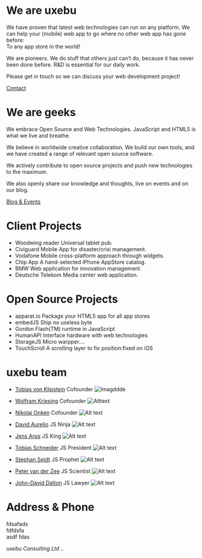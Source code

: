We are uxebu
============

We have proven that latest web technologies can run on any platform. We can help your (mobile) web app to go where no other web app has gone before:  
To any app store in the world!

We are pioneers. We do stuff that others just can’t do, because it has never been done before. R&D is essential for our daily work.

Please get in touch so we can discuss your web development project!

[Contact](http://uxebu.com/test.html)


We are geeks
============

We embrace Open Source and Web Technologies. JavaScript and HTML5 is what we live and breathe.

We believe in worldwide creative collaboration.
We build our own tools, and we have created a range of relevant open source software.

We actively contribute to open source  projects and push new technologies to the maximum.

We also openly share our knowledge and thoughts, live on events and on our blog.

[Blog & Events](http://uxebu.com)


Client Projects
===============

* Woodwing reader
  Universal tablet pub.
* Civiguard
  Mobile App for disaster/crisi management.
* Vodafone
  Mobile cross-platform approach through widgets.
* Chip App
  A hand-selected iPhone AppStore catalog.
* BMW
  Web application for innovation management.
* Deutsche Telekom
  Media center web application.

Open Source Projects
====================

* apparat.io
  Package your HTML5 app for all app stores
* embedJS
  Ship no useless byte
* Gordon
  Flash(TM) runtime in JavaScript
* HumanAPI
  Interface hardware with web technologies
* StorageJS
  Micro warpper....
* TouchScroll
  A scrolling layer to fix position:fixed on iOS

uxebu team
==========

* [Tobias von Klipstein](team/klipstein.html)
  Cofounder
  ![Imagddde](team/klipstein.jpg)
* [Wolfram Kriesing](team/kriesing.html)
  Cofounder
  ![Alttext](team/img.jpg)

* [Nikolai Onken](team/onken.html)
  Cofounder
  ![Alt text](/path/to/img.jpg)

* [David Aurelio](team/aurelio.html)
  JS Ninja
  ![Alt text](/path/to/img.jpg)

* [Jens Arps](team/arps.html)
  JS King
  ![Alt text](/path/to/img.jpg)

* [Tobias Schneider](team/schneider.html)
  JS President
  ![Alt text](/path/to/img.jpg)

* [Stephan Seidt](team/seidt.html)
  JS Prophet
  ![Alt text](/path/to/img.jpg)

* [Peter van der Zee](team/zee.html)
  JS Scientist
  ![Alt text](/path/to/img.jpg)

* [John-David Dalton](team/dalton.html)
  JS Lawyer
  ![Alt text](/path/to/img.jpg)


Address & Phone
===============

fdsafads  
fdfdsfa  
asdf fdas  

*uxebu Consulting Ltd*
..
